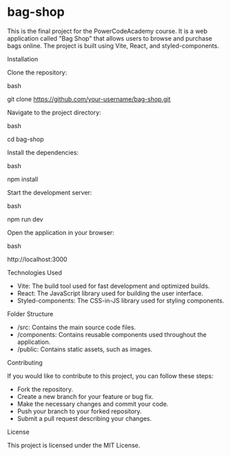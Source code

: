 # bag-shop

This is the final project for the PowerCodeAcademy course. It is a web application called "Bag Shop" that allows users to browse and purchase bags online. The project is built using Vite, React, and styled-components.


Installation

Clone the repository:

bash


git clone https://github.com/your-username/bag-shop.git


Navigate to the project directory:


bash

cd bag-shop


Install the dependencies:

bash

npm install


Start the development server:

bash

npm run dev


Open the application in your browser:

bash

http://localhost:3000


Technologies Used

* Vite: The build tool used for fast development and optimized builds.
* React: The JavaScript library used for building the user interface.
* Styled-components: The CSS-in-JS library used for styling components.


Folder Structure

* /src: Contains the main source code files.
* /components: Contains reusable components used throughout the application.
* /public: Contains static assets, such as images.


Contributing

If you would like to contribute to this project, you can follow these steps:

* Fork the repository.
* Create a new branch for your feature or bug fix.
* Make the necessary changes and commit your code.
* Push your branch to your forked repository.
* Submit a pull request describing your changes.


License

This project is licensed under the MIT License.